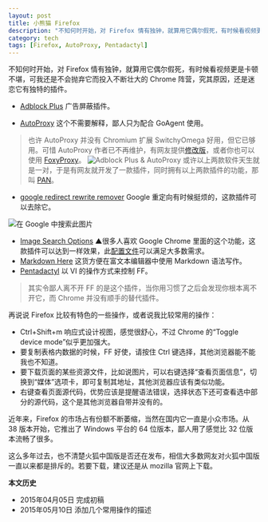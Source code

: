 ```yaml
---
layout: post
title: 小熊猫 Firefox
description: "不知何时开始，对 Firefox 情有独钟，就算用它偶尔假死，有时候看视频更是卡顿不堪，可我还是不会抛弃它而投入不断壮大的 Chrome 阵营，究其原因，还是迷恋它有独特的插件。" 
category: tech
tags: [Firefox, AutoProxy, Pentadactyl] 
---
```


不知何时开始，对 Firefox 情有独钟，就算用它偶尔假死，有时候看视频更是卡顿不堪，可我还是不会抛弃它而投入不断壮大的 Chrome 阵营，究其原因，还是迷恋它有独特的插件。

* [Adblock Plus](https://adblockplus.org/) 广告屏蔽插件。

* [AutoProxy](https://addons.mozilla.org/zh-CN/firefox/addon/autoproxy/) 这个不需要解释，鄙人只为配合 GoAgent 使用。

> 也许 AutoProxy 并没有 Chromium 扩展 SwitchyOmega 好用，但它已够用。可惜 AutoProxy 作者已不再维护，有网友提供[修改版](http://fxthunder.com/blog/archives/2866/)，或者你也可以使用 [FoxyProxy](https://addons.mozilla.org/en-US/firefox/addon/foxyproxy-standard/)。
> ![Adblock Plus & AutoProxy]({{site.IMG_PATH}}/firefox-01.png)
> 或许以上两款软件天生就是一对，于是有网友就开发了一款插件，同时拥有以上两款插件的功能，那叫 [PAN](https://addons.mozilla.org/zh-CN/firefox/addon/pan/)。

* [google redirect rewrite remover](https://addons.mozilla.org/en-us/firefox/addon/google-redirect-rewrite-remove/?src=search) Google 重定向有时候挺烦的，这款插件可以去除它。

![在 Google 中搜索此图片]({{site.IMG_PATH}}/firefox-02.png)

* [Image Search Options](https://addons.mozilla.org/en-us/firefox/addon/image-search-options/) ▲很多人喜欢 Google Chrome 里面的这个功能，这款插件可以达到一样效果，此[配置文件](https://gist.github.com/wenketel/11396342)可以满足大多数需求。
* [Markdown Here](http://markdown-here.com/) 这货方便在富文本编辑器中使用 Markdown 语法写作。
* [Pentadactyl](http://5digits.org/pentadactyl/) 以 VI 的操作方式来控制 FF。

> 其实令鄙人离不开 FF 的是这个插件，当你用习惯了之后会发现你根本离不开它，而 Chrome 并没有顺手的替代插件。

再说说 Firefox 比较有特色的一些操作，或者说我比较常用的操作：

* Ctrl+Shift+m 响应式设计视图，感觉很舒心，不过 Chrome 的“Toggle device mode”似乎更加强大。
* 要复制表格内数据的时候，FF 好使，请按住 Ctrl 键选择，其他浏览器能不能我也不知道。
* 要下载页面的某些资源文件，比如说图片，可以右键选择“查看页面信息”，切换到“媒体”选项卡，即可复制其地址，其他浏览器应该有类似功能。
* 右键查看页面源代码，优势应该是提醒语法错误，选择状态下还可查看选中部分的源代码，这个是其他浏览器自带并没有的。

近年来，Firefox 的市场占有份额不断萎缩，当然在国内它一直是小众市场。从 38 版本开始，它推出了 Windows 平台的 64 位版本，鄙人用了感觉比 32 位版本流畅了很多。

这么多年过去，也不清楚火狐中国版是否还在发布，相信大多数网友对火狐中国版一直以来都是排斥的。若要下载，建议还是从 mozilla 官网上下载。

**本文历史**

* 2015年04月05日 完成初稿
* 2015年05月10日 添加几个常用操作的描述
